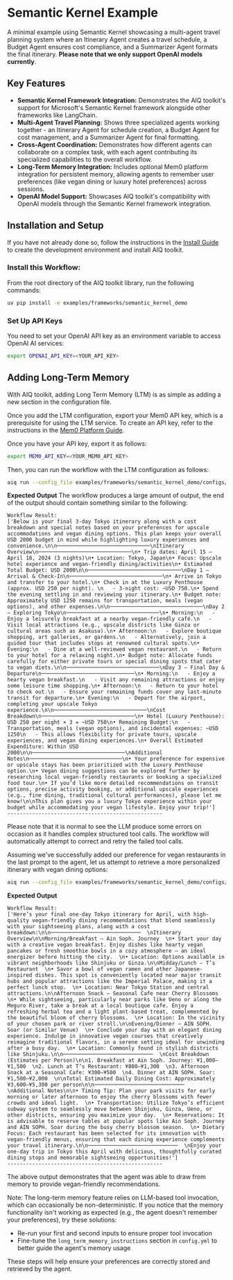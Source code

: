 <!--
SPDX-FileCopyrightText: Copyright (c) 2025, NVIDIA CORPORATION & AFFILIATES. All rights reserved.
SPDX-License-Identifier: Apache-2.0

Licensed under the Apache License, Version 2.0 (the "License");
you may not use this file except in compliance with the License.
You may obtain a copy of the License at

http://www.apache.org/licenses/LICENSE-2.0

Unless required by applicable law or agreed to in writing, software
distributed under the License is distributed on an "AS IS" BASIS,
WITHOUT WARRANTIES OR CONDITIONS OF ANY KIND, either express or implied.
See the License for the specific language governing permissions and
limitations under the License.
-->

# Semantic Kernel Example

A minimal example using Semantic Kernel showcasing a multi-agent travel planning system where an Itinerary Agent creates a travel schedule, a Budget Agent ensures cost compliance, and a Summarizer Agent formats the final itinerary. **Please note that we only support OpenAI models currently**.

## Key Features

- **Semantic Kernel Framework Integration:** Demonstrates the AIQ toolkit's support for Microsoft's Semantic Kernel framework alongside other frameworks like LangChain.
- **Multi-Agent Travel Planning:** Shows three specialized agents working together - an Itinerary Agent for schedule creation, a Budget Agent for cost management, and a Summarizer Agent for final formatting.
- **Cross-Agent Coordination:** Demonstrates how different agents can collaborate on a complex task, with each agent contributing its specialized capabilities to the overall workflow.
- **Long-Term Memory Integration:** Includes optional Mem0 platform integration for persistent memory, allowing agents to remember user preferences (like vegan dining or luxury hotel preferences) across sessions.
- **OpenAI Model Support:** Showcases AIQ toolkit's compatibility with OpenAI models through the Semantic Kernel framework integration.

## Installation and Setup

If you have not already done so, follow the instructions in the [Install Guide](../../../docs/source/quick-start/installing.md#install-from-source) to create the development environment and install AIQ toolkit.

### Install this Workflow:

From the root directory of the AIQ toolkit library, run the following commands:

```bash
uv pip install -e examples/frameworks/semantic_kernel_demo
```

### Set Up API Keys

You need to set your OpenAI API key as an environment variable to access OpenAI AI services:

```bash
export OPENAI_API_KEY=<YOUR_API_KEY>
```

## Adding Long-Term Memory

 With AIQ toolkit, adding Long Term Memory (LTM) is as simple as adding a new section in the configuration file.

Once you add the LTM configuration, export your Mem0 API key, which is a prerequisite for using the LTM service. To create an API key, refer to the instructions in the [Mem0 Platform Guide](https://docs.mem0.ai/platform/quickstart).

Once you have your API key, export it as follows:

```bash
export MEM0_API_KEY=<YOUR_MEM0_API_KEY>
```

Then, you can run the workflow with the LTM configuration as follows:

```bash
aiq run --config_file examples/frameworks/semantic_kernel_demo/configs/config.yml --input "Create a 3-day travel itinerary for Tokyo in April, suggest hotels  within a USD 2000 budget. I like staying at expensive hotels and am vegan"
```

**Expected Output**
The workflow produces a large amount of output, the end of the output should contain something similar to the following:

```console
Workflow Result:
['Below is your final 3-day Tokyo itinerary along with a cost breakdown and special notes based on your preferences for upscale accommodations and vegan dining options. This plan keeps your overall USD 2000 budget in mind while highlighting luxury experiences and convenience.\n\n──────────────────────────────\nItinerary Overview\n──────────────────────────────\n• Trip dates: April 15 – April 18, 2024 (3 nights)\n• Location: Tokyo, Japan\n• Focus: Upscale hotel experience and vegan-friendly dining/activities\n• Estimated Total Budget: USD 2000\n\n──────────────────────────────\nDay 1 – Arrival & Check-In\n──────────────────────────────\n• Arrive in Tokyo and transfer to your hotel.\n• Check in at the Luxury Penthouse (approx. USD 250 per night). \n   - 3-night cost: ~USD 750.\n• Spend the evening settling in and reviewing your itinerary.\n• Budget note: Approximately USD 1250 remains for transportation, meals (vegan options), and other expenses.\n\n──────────────────────────────\nDay 2 – Exploring Tokyo\n──────────────────────────────\n• Morning:\n   - Enjoy a leisurely breakfast at a nearby vegan-friendly café.\n   - Visit local attractions (e.g., upscale districts like Ginza or cultural areas such as Asakusa).\n• Afternoon:\n   - Explore boutique shopping, art galleries, or gardens.\n   - Alternatively, join a guided tour that includes stops at renowned cultural spots.\n• Evening:\n   - Dine at a well-reviewed vegan restaurant.\n   - Return to your hotel for a relaxing night.\n• Budget note: Allocate funds carefully for either private tours or special dining spots that cater to vegan diets.\n\n──────────────────────────────\nDay 3 – Final Day & Departure\n──────────────────────────────\n• Morning:\n   - Enjoy a hearty vegan breakfast.\n   - Visit any remaining attractions or enjoy some leisure time shopping.\n• Afternoon:\n   - Return to your hotel to check out.\n   - Ensure your remaining funds cover any last-minute transit for departure.\n• Evening:\n   - Depart for the airport, completing your upscale Tokyo experience.\n\n──────────────────────────────\nCost Breakdown\n──────────────────────────────\n• Hotel (Luxury Penthouse): USD 250 per night × 3 = ~USD 750\n• Remaining Budget:\n   - Transportation, meals (vegan options), and incidental expenses: ~USD 1250\n   - This allows flexibility for private tours, upscale experiences, and vegan dining experiences.\n• Overall Estimated Expenditure: Within USD 2000\n\n──────────────────────────────\nAdditional Notes\n──────────────────────────────\n• Your preference for expensive or upscale stays has been prioritized with the Luxury Penthouse option.\n• Vegan dining suggestions can be explored further by researching local vegan-friendly restaurants or booking a specialized food tour.\n• If you’d like more detailed recommendations on transit options, precise activity booking, or additional upscale experiences (e.g., fine dining, traditional cultural performances), please let me know!\n\nThis plan gives you a luxury Tokyo experience within your budget while accommodating your vegan lifestyle. Enjoy your trip!']
--------------------------------------------------
```

Please note that it is normal to see the LLM produce some errors on occasion as it handles complex structured tool calls. The workflow will automatically attempt to correct and retry the failed tool calls.

Assuming we've successfully added our preference for vegan restaurants in the last prompt to the agent, let us attempt to retrieve a more personalized itinerary with vegan dining options:

```bash
aiq run --config_file examples/frameworks/semantic_kernel_demo/configs/config.yml --input "On a 1-day travel itinerary for Tokyo in April, suggest restaurants I would enjoy."
```

**Expected Output**


```console
Workflow Result:
['Here’s your final one-day Tokyo itinerary for April, with high-quality vegan-friendly dining recommendations that blend seamlessly with your sightseeing plans, along with a cost breakdown:\n\n─────────────────────────────  \nItinerary Overview\n\nMorning/Breakfast – Ain Soph. Journey  \n• Start your day with a creative vegan breakfast. Enjoy dishes like hearty vegan pancakes or fresh smoothie bowls in a cozy atmosphere – an ideal energizer before hitting the city.  \n• Location: Options available in vibrant neighborhoods like Shinjuku or Ginza.\n\nMidday/Lunch – T’s Restaurant  \n• Savor a bowl of vegan ramen and other Japanese-inspired dishes. This spot is conveniently located near major transit hubs and popular attractions like the Imperial Palace, making it a perfect lunch stop.  \n• Location: Near Tokyo Station and central attractions.\n\nAfternoon Snack – Seasonal Cafe near Cherry Blossoms  \n• While sightseeing, particularly near parks like Ueno or along the Meguro River, take a break at a local boutique cafe. Enjoy a refreshing herbal tea and a light plant-based treat, complemented by the beautiful bloom of cherry blossoms.  \n• Location: In the vicinity of your chosen park or river stroll.\n\nEvening/Dinner – AIN SOPH. Soar (or Similar Venue)  \n• Conclude your day with an elegant dining experience. Indulge in innovative vegan courses that creatively reimagine traditional flavors, in a serene setting ideal for unwinding after a busy day.  \n• Location: Commonly found in stylish districts like Shinjuku.\n\n─────────────────────────────  \nCost Breakdown (Estimates per Person)\n\n1. Breakfast at Ain Soph. Journey: ¥1,000–¥1,500  \n2. Lunch at T’s Restaurant: ¥800–¥1,300  \n3. Afternoon Snack at a Seasonal Cafe: ¥300–¥500  \n4. Dinner at AIN SOPH. Soar: ¥1,500–¥2,000  \n\nTotal Estimated Daily Dining Cost: Approximately ¥3,600–¥5,300 per person\n\n─────────────────────────────  \nAdditional Notes\n\n• Timing Tip: Plan your park visits for early morning or later afternoon to enjoy the cherry blossoms with fewer crowds and ideal light.  \n• Transportation: Utilize Tokyo’s efficient subway system to seamlessly move between Shinjuku, Ginza, Ueno, or other districts, ensuring you maximize your day.  \n• Reservations: It is advisable to reserve tables at popular spots like Ain Soph. Journey and AIN SOPH. Soar during the busy cherry blossom season.  \n• Dietary Focus: Each restaurant has been selected for its innovation with vegan-friendly menus, ensuring that each dining experience complements your travel itinerary.\n\n─────────────────────────────  \nEnjoy your one-day trip in Tokyo this April with delicious, thoughtfully curated dining stops and memorable sightseeing opportunities!']
--------------------------------------------------
```

The above output demonstrates that the agent was able to draw from memory to provide vegan-friendly recommendations.

Note: The long-term memory feature relies on LLM-based tool invocation, which can occasionally be non-deterministic. If you notice that the memory functionality isn't working as expected (e.g., the agent doesn't remember your preferences), try these solutions:
* Re-run your first and second inputs to ensure proper tool invocation
* Fine-tune the `long_term_memory_instructions` section in `config.yml` to better guide the agent's memory usage

These steps will help ensure your preferences are correctly stored and retrieved by the agent.
